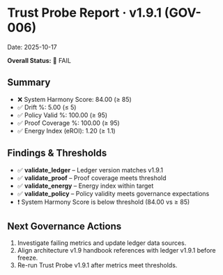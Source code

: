 # Trust Probe Report · v1.9.1 (GOV-006)
Date: 2025-10-17

**Overall Status:** 🔴 FAIL

## Summary
- ❌ System Harmony Score: 84.00 (≥ 85)
- ✅ Drift %: 5.00 (≤ 5)
- ✅ Policy Valid %: 100.00 (≥ 95)
- ✅ Proof Coverage %: 100.00 (≥ 95)
- ✅ Energy Index (eROI): 1.20 (≥ 1.1)

## Findings & Thresholds
- ✅ **validate_ledger** – Ledger version matches v1.9.1
- ✅ **validate_proof** – Proof coverage meets threshold
- ✅ **validate_energy** – Energy index within target
- ✅ **validate_policy** – Policy validity meets governance expectations
- ❗ System Harmony Score is below threshold (84.00 vs ≥ 85)

## Next Governance Actions
1. Investigate failing metrics and update ledger data sources.
2. Align architecture v1.9 handbook references with ledger v1.9.1 before freeze.
3. Re-run Trust Probe v1.9.1 after metrics meet thresholds.
